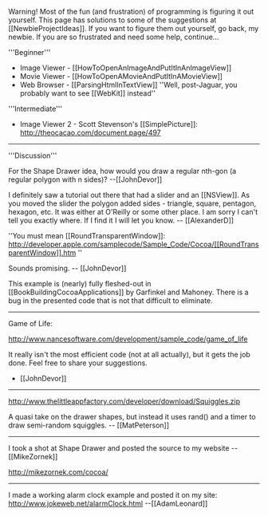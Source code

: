 Warning!  Most of the fun (and frustration) of programming is figuring it out yourself.  This page has solutions to some of the suggestions at [[NewbieProjectIdeas]].  If you want to figure them out yourself, go back, my newbie.  If you are so frustrated and need some help, continue...

'''Beginner'''

* Image Viewer - [[HowToOpenAnImageAndPutItInAnImageView]]
* Movie Viewer - [[HowToOpenAMovieAndPutItInAMovieView]]
* Web Browser - [[ParsingHtmlInTextView]] ''Well, post-Jaguar, you probably want to see [[WebKit]] instead''


'''Intermediate'''

* Image Viewer 2 - Scott Stevenson's [[SimplePicture]]: http://theocacao.com/document.page/497


----
'''Discussion'''

For the Shape Drawer idea, how would you draw a regular nth-gon (a regular polygon with n sides)? --[[JohnDevor]]

I definitely saw a tutorial out there that had a slider and an [[NSView]].  As you moved the slider the polygon added sides - triangle, square, pentagon, hexagon, etc.  It was either at O'Reilly or some other place.  I am sorry I can't tell you exactly where.  If I find it I will let you know.  -- [[AlexanderD]]

''You must mean [[RoundTransparentWindow]]: http://developer.apple.com/samplecode/Sample_Code/Cocoa/[[RoundTransparentWindow]].htm ''

Sounds promising. -- [[JohnDevor]]

This example is (nearly) fully fleshed-out in [[BookBuildingCocoaApplications]] by Garfinkel and Mahoney. There is a bug in the presented code that is not that
difficult to eliminate.

----

Game of Life: 

http://www.nancesoftware.com/development/sample_code/game_of_life

It really isn't the most efficient code (not at all actually), but it gets the job done. Feel free to share your suggestions. 

- [[JohnDevor]]

----

http://www.thelittleappfactory.com/developer/download/Squiggles.zip

A quasi take on the drawer shapes, but instead it uses rand() and a timer to draw semi-random squiggles. -- [[MatPeterson]]

----

I took a shot at Shape Drawer and posted the source to my website -- [[MikeZornek]]

http://mikezornek.com/cocoa/

----
I made a working alarm clock example and posted it on my site:
http://www.jokeweb.net/alarmClock.html
--[[AdamLeonard]]